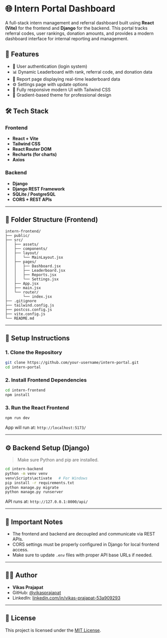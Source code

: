 # 🌐 Intern Portal Dashboard

A full-stack intern management and referral dashboard built using **React (Vite)** for the frontend and **Django** for the backend. This portal tracks referral codes, user rankings, donation amounts, and provides a modern dashboard interface for internal reporting and management.

## 🚀 Features

- 🔐 User authentication (login system)
- 📊 Dynamic Leaderboard with rank, referral code, and donation data
- 📁 Report page displaying real-time leaderboard data
- ⚙️ Settings page with update options
- 🎨 Fully responsive modern UI with Tailwind CSS
- 🌈 Gradient-based theme for professional design

## 🛠️ Tech Stack

### Frontend
- **React + Vite**
- **Tailwind CSS**
- **React Router DOM**
- **Recharts (for charts)**
- **Axios**

### Backend
- **Django**
- **Django REST Framework**
- **SQLite / PostgreSQL**
- **CORS + REST APIs**

---

## 📁 Folder Structure (Frontend)

```
intern-frontend/
├── public/
├── src/
│   ├── assets/
│   ├── components/
│   ├── layout/
│   │   └── MainLayout.jsx
│   ├── pages/
│   │   ├── Dashboard.jsx
│   │   ├── Leaderboard.jsx
│   │   ├── Reports.jsx
│   │   └── Settings.jsx
│   ├── App.jsx
│   ├── main.jsx
│   └── router/
│       └── index.jsx
├── .gitignore
├── tailwind.config.js
├── postcss.config.js
├── vite.config.js
└── README.md
```

---

## 🔧 Setup Instructions

### 1. Clone the Repository

```bash
git clone https://github.com/your-username/intern-portal.git
cd intern-portal
```

### 2. Install Frontend Dependencies

```bash
cd intern-frontend
npm install
```

### 3. Run the React Frontend

```bash
npm run dev
```

App will run at: `http://localhost:5173/`

---

## ⚙️ Backend Setup (Django)

> Make sure Python and pip are installed.

```bash
cd intern-backend
python -m venv venv
venv\Scripts\activate   # For Windows
pip install -r requirements.txt
python manage.py migrate
python manage.py runserver
```

API runs at: `http://127.0.0.1:8000/api/`

---

## 📌 Important Notes

- The frontend and backend are decoupled and communicate via REST APIs.
- CORS settings must be properly configured in Django for local frontend access.
- Make sure to update `.env` files with proper API base URLs if needed.

---

## 👨‍💻 Author

- **Vikas Prajapat**
- GitHub: [@vikasprajapat](https://github.com/vikasprajapat)
- LinkedIn: [linkedin.com/in/vikas-prajapat-53a909293](https://linkedin.com/in/vikas-prajapat-53a909293)

---

## 📄 License

This project is licensed under the [MIT License](LICENSE).

